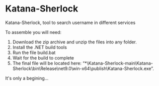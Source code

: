 # Katana-Sherlock
Katana-Sherlock, tool to search username in different services

To assemble you will need:
1. Download the zip archive and unzip the files into any folder.
2. Install the .NET build tools
2. Run the file build.bat
3. Wait for the build to complete
4. The final file will be located here: “*\Katana-Sherlock-main\Katana-Sherlock\bin\Release\net9.0\win-x64\publish\Katana-Sherlock.exe”.

It's only a begining...
